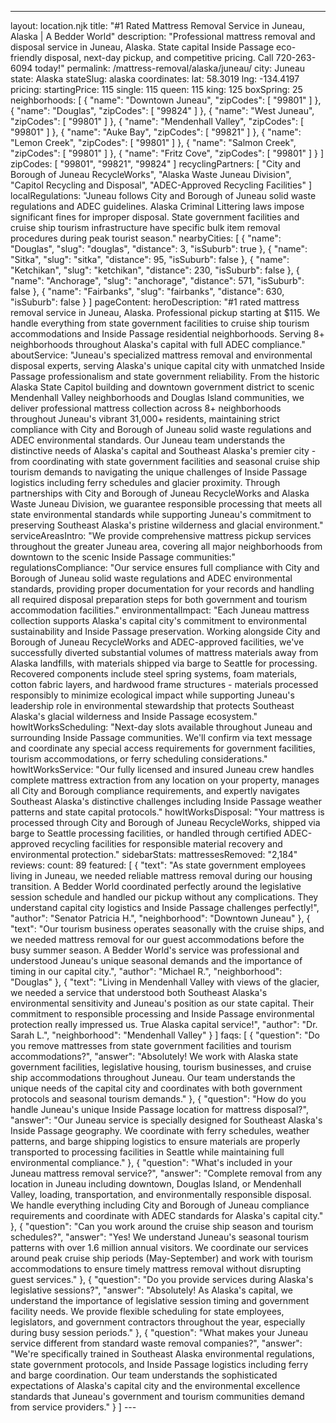 ---
layout: location.njk
title: "#1 Rated Mattress Removal Service in Juneau, Alaska | A Bedder World"
description: "Professional mattress removal and disposal service in Juneau, Alaska. State capital Inside Passage eco-friendly disposal, next-day pickup, and competitive pricing. Call 720-263-6094 today!"
permalink: /mattress-removal/alaska/juneau/
city: Juneau state: Alaska stateSlug: alaska coordinates: lat: 58.3019 lng: -134.4197 pricing: startingPrice: 115 single: 115 queen: 115 king: 125 boxSpring: 25
neighborhoods: [ { "name": "Downtown Juneau", "zipCodes": [ "99801" ] }, { "name": "Douglas", "zipCodes": [ "99824" ] }, { "name": "West Juneau", "zipCodes": [ "99801" ] }, { "name": "Mendenhall Valley", "zipCodes": [ "99801" ] }, { "name": "Auke Bay", "zipCodes": [ "99821" ] }, { "name": "Lemon Creek", "zipCodes": [ "99801" ] }, { "name": "Salmon Creek", "zipCodes": [ "99801" ] }, { "name": "Fritz Cove", "zipCodes": [ "99801" ] } ] zipCodes: [ "99801", "99821", "99824" ] recyclingPartners: [ "City and Borough of Juneau RecycleWorks", "Alaska Waste Juneau Division", "Capitol Recycling and Disposal", "ADEC-Approved Recycling Facilities" ] localRegulations: "Juneau follows City and Borough of Juneau solid waste regulations and ADEC guidelines. Alaska Criminal Littering laws impose significant fines for improper disposal. State government facilities and cruise ship tourism infrastructure have specific bulk item removal procedures during peak tourist season." nearbyCities: [ { "name": "Douglas", "slug": "douglas", "distance": 3, "isSuburb": true }, { "name": "Sitka", "slug": "sitka", "distance": 95, "isSuburb": false }, { "name": "Ketchikan", "slug": "ketchikan", "distance": 230, "isSuburb": false }, { "name": "Anchorage", "slug": "anchorage", "distance": 571, "isSuburb": false }, { "name": "Fairbanks", "slug": "fairbanks", "distance": 630, "isSuburb": false } ] pageContent: heroDescription: "#1 rated mattress removal service in Juneau, Alaska. Professional pickup starting at $115. We handle everything from state government facilities to cruise ship tourism accommodations and Inside Passage residential neighborhoods. Serving 8+ neighborhoods throughout Alaska's capital with full ADEC compliance." aboutService: "Juneau's specialized mattress removal and environmental disposal experts, serving Alaska's unique capital city with unmatched Inside Passage professionalism and state government reliability. From the historic Alaska State Capitol building and downtown government district to scenic Mendenhall Valley neighborhoods and Douglas Island communities, we deliver professional mattress collection across 8+ neighborhoods throughout Juneau's vibrant 31,000+ residents, maintaining strict compliance with City and Borough of Juneau solid waste regulations and ADEC environmental standards. Our Juneau team understands the distinctive needs of Alaska's capital and Southeast Alaska's premier city - from coordinating with state government facilities and seasonal cruise ship tourism demands to navigating the unique challenges of Inside Passage logistics including ferry schedules and glacier proximity. Through partnerships with City and Borough of Juneau RecycleWorks and Alaska Waste Juneau Division, we guarantee responsible processing that meets all state environmental standards while supporting Juneau's commitment to preserving Southeast Alaska's pristine wilderness and glacial environment." serviceAreasIntro: "We provide comprehensive mattress pickup services throughout the greater Juneau area, covering all major neighborhoods from downtown to the scenic Inside Passage communities:" regulationsCompliance: "Our service ensures full compliance with City and Borough of Juneau solid waste regulations and ADEC environmental standards, providing proper documentation for your records and handling all required disposal preparation steps for both government and tourism accommodation facilities." environmentalImpact: "Each Juneau mattress collection supports Alaska's capital city's commitment to environmental sustainability and Inside Passage preservation. Working alongside City and Borough of Juneau RecycleWorks and ADEC-approved facilities, we've successfully diverted substantial volumes of mattress materials away from Alaska landfills, with materials shipped via barge to Seattle for processing. Recovered components include steel spring systems, foam materials, cotton fabric layers, and hardwood frame structures - materials processed responsibly to minimize ecological impact while supporting Juneau's leadership role in environmental stewardship that protects Southeast Alaska's glacial wilderness and Inside Passage ecosystem." howItWorksScheduling: "Next-day slots available throughout Juneau and surrounding Inside Passage communities. We'll confirm via text message and coordinate any special access requirements for government facilities, tourism accommodations, or ferry scheduling considerations." howItWorksService: "Our fully licensed and insured Juneau crew handles complete mattress extraction from any location on your property, manages all City and Borough compliance requirements, and expertly navigates Southeast Alaska's distinctive challenges including Inside Passage weather patterns and state capital protocols." howItWorksDisposal: "Your mattress is processed through City and Borough of Juneau RecycleWorks, shipped via barge to Seattle processing facilities, or handled through certified ADEC-approved recycling facilities for responsible material recovery and environmental protection." sidebarStats: mattressesRemoved: "2,184" reviews: count: 89 featured: [ { "text": "As state government employees living in Juneau, we needed reliable mattress removal during our housing transition. A Bedder World coordinated perfectly around the legislative session schedule and handled our pickup without any complications. They understand capital city logistics and Inside Passage challenges perfectly!", "author": "Senator Patricia H.", "neighborhood": "Downtown Juneau" }, { "text": "Our tourism business operates seasonally with the cruise ships, and we needed mattress removal for our guest accommodations before the busy summer season. A Bedder World's service was professional and understood Juneau's unique seasonal demands and the importance of timing in our capital city.", "author": "Michael R.", "neighborhood": "Douglas" }, { "text": "Living in Mendenhall Valley with views of the glacier, we needed a service that understood both Southeast Alaska's environmental sensitivity and Juneau's position as our state capital. Their commitment to responsible processing and Inside Passage environmental protection really impressed us. True Alaska capital service!", "author": "Dr. Sarah L.", "neighborhood": "Mendenhall Valley" } ] faqs: [ { "question": "Do you remove mattresses from state government facilities and tourism accommodations?", "answer": "Absolutely! We work with Alaska state government facilities, legislative housing, tourism businesses, and cruise ship accommodations throughout Juneau. Our team understands the unique needs of the capital city and coordinates with both government protocols and seasonal tourism demands." }, { "question": "How do you handle Juneau's unique Inside Passage location for mattress disposal?", "answer": "Our Juneau service is specially designed for Southeast Alaska's Inside Passage geography. We coordinate with ferry schedules, weather patterns, and barge shipping logistics to ensure materials are properly transported to processing facilities in Seattle while maintaining full environmental compliance." }, { "question": "What's included in your Juneau mattress removal service?", "answer": "Complete removal from any location in Juneau including downtown, Douglas Island, or Mendenhall Valley, loading, transportation, and environmentally responsible disposal. We handle everything including City and Borough of Juneau compliance requirements and coordinate with ADEC standards for Alaska's capital city." }, { "question": "Can you work around the cruise ship season and tourism schedules?", "answer": "Yes! We understand Juneau's seasonal tourism patterns with over 1.6 million annual visitors. We coordinate our services around peak cruise ship periods (May-September) and work with tourism accommodations to ensure timely mattress removal without disrupting guest services." }, { "question": "Do you provide services during Alaska's legislative sessions?", "answer": "Absolutely! As Alaska's capital, we understand the importance of legislative session timing and government facility needs. We provide flexible scheduling for state employees, legislators, and government contractors throughout the year, especially during busy session periods." }, { "question": "What makes your Juneau service different from standard waste removal companies?", "answer": "We're specifically trained in Southeast Alaska environmental regulations, state government protocols, and Inside Passage logistics including ferry and barge coordination. Our team understands the sophisticated expectations of Alaska's capital city and the environmental excellence standards that Juneau's government and tourism communities demand from service providers." } ] ---